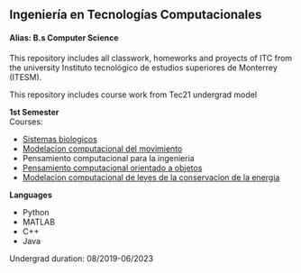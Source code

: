 ## Ingeniería en Tecnologías Computacionales
#### Alias: B.s Computer Science
This repository includes all classwork, homeworks and proyects of ITC from the university Instituto tecnológico de estudios superiores de Monterrey (ITESM).

This repository includes course work from Tec21 undergrad model

**1st Semester** <br/>
Courses:
- [Sistemas biologicos](https://github.com/SeaWar741/ITC/blob/master/1er_Semestre/Sistemas%20Biologicos/README.md)
- [Modelacion computacional del movimiento](1er_Semestre/Modelacion_computacional_del_movimiento/README.md)
- Pensamiento computacional para la ingenieria
- [Pensamiento computacional orientado a objetos](https://github.com/SeaWar741/ITC/tree/master/1er_Semestre/Pensamiento_computacional_orientado_a_objetos/Proyecto)
- [Modelacion computacional de leyes de la conservacion de la energia](https://github.com/SeaWar741/ITC/tree/master/1er_Semestre/Modelacion_computacional_leyes_de_conservacion)

**Languages**
- Python
- MATLAB
- C++
- Java

Undergrad duration: 08/2019-06/2023